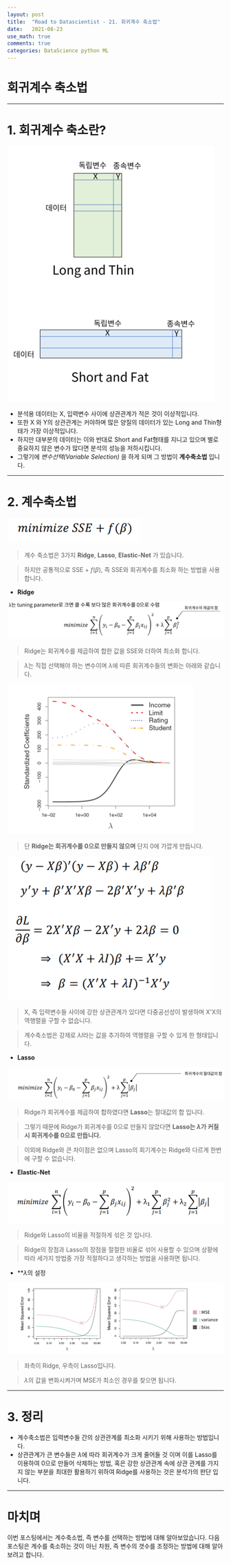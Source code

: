 ```yaml
---
layout: post
title:  "Road to Datascientist - 21. 회귀계수 축소법"
date:   2021-08-23
use_math: true
comments: true
categories: DataScience python ML
---
```

# 회귀계수 축소법

---

# 1. 회귀계수 축소란?

![vs_1](/img/vs_1.png)

* 분석용 데이터는 X, 입력변수 사이에 상관관계가 적은 것이 이상적입니다.
* 또한 X 와 Y의 상관관계는 커야하며 많은 양질의 데이터가 있는 Long and Thin형태가 가장 이상적입니다.
* 하지만 대부분의 데이터는 이와 반대로 Short and Fat형태를 지니고 있으며 별로 중요하지 않은 변수가 많다면 분석의 성능을 저하시킵니다.
* 그렇기에 *변수선택(Variable Selection)* 을 하게 되며 그 방법이 **계수축소법** 입니다.


---

# 2. 계수축소법

![vs_2](/img/vs_2.png)

> 계수 축소법은 3가지 **Ridge**, **Lasso**, **Elastic-Net** 가 있습니다.

> 하지만 공통적으로 SSE + $f(\beta)$, 즉 SSE와 회귀계수를 최소화 하는 방법을 사용합니다.

* **Ridge**

![vs_3](/img/vs_3.png)

> Ridge는 회귀계수를 제곱하여 합한 값을 SSE와 더하여 최소화 합니다.

> $\lambda$는 직접 선택해야 하는 변수이며 $\lambda$에 따른 회귀계수들의 변화는 아래와 같습니다.

![vs_4](/img/vs_4.png)

> 단 **Ridge는 회귀계수를 0으로 만들지 않으며** 단지 0에 가깝게 만듭니다.

![vs_5](/img/vs_5.png)

> X, 즉 입력변수들 사이에 강한 상관관계가 있다면 다중공선성이 발생하며 X'X의 역행렬을 구할 수 없습니다.

> 계수축소법은 강제로 $\lambda$$I$라는 값을 추가하여 역행렬을 구할 수 있게 한 형태입니다.

* **Lasso**

![vs_6](/img/vs_6.png)

> Ridge가 회귀계수를 제곱하여 합하였다면 **Lasso**는 절대값의 합 입니다.

> 그렇기 때문에 Ridge가 회귀계수를 0으로 만들지 않았다면 **Lasso는 $\lambda$가 커질 시 회귀계수를 0으로 만듭니다.**

> 이외에 Ridge와 큰 차이점은 없으며 Lasso의 회기계수는 Ridge와 다르게 한번에 구할 수 없습니다.

* **Elastic-Net**

![vs_7](/img/vs_7.png)

> Ridge와 Lasso의 비율을 적절하게 섞은 것 입니다.

> Ridge의 장점과 Lasso의 장점을 절절한 비율로 섞어 사용할 수 있으며 상황에 따라 세가지 방법중 가장 적절하다고 생각하는 방법을 사용하면 됩니다.

* **$\lambda$의 설정

![vs_8](/img/vs_8.png)

> 좌측이 Ridge, 우측이 Lasso입니다.

> $\lambda$의 값을 변화시켜가며 MSE가 최소인 경우를 찾으면 됩니다.

---
# 3. 정리

* 계수축소법은 입력변수들 간의 상관관계를 최소화 시키기 위해 사용하는 방법입니다.
* 상관관계가 큰 변수들은 $\lambda$에 따라 회귀계수가 크게 줄어들 것 이며 이를 Lasso를 이용하여 0으로 만들어 삭제하는 방법, 혹은 강한 상관관계 속에 상관 관계를 가지지 않는 부분을 최대한 활용하기 위하여 Ridge를 사용하는 것은 분석가의 판단 입니다.

---
# 마치며
이번 포스팅에서는 계수축소법, 즉 변수를 선택하는 방법에 대해 알아보았습니다. 다음 포스팅은 계수를 축소하는 것이 아닌 차원, 즉 변수의 갯수를 조정하는 방법에 대해 알아보려고 합니다.